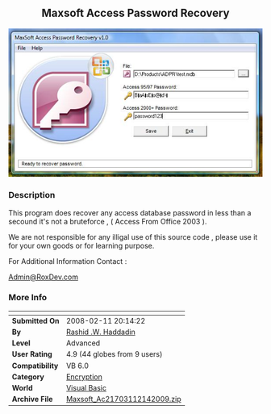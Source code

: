 ﻿<div align="center">

## Maxsoft Access Password Recovery

<img src="PIC200912141523166065.jpg">
</div>

### Description

This program does recover any access database password in less than a secound it's not a bruteforce , ( Access From Office 2003 ).

We are not responsible for any illigal use of this source code , please use it for your own goods or for learning purpose.

For Additional Information Contact :

Admin@RoxDev.com
 
### More Info
 


<span>             |<span>
---                |---
**Submitted On**   |2008-02-11 20:14:22
**By**             |[Rashid \.W\. Haddadin](https://github.com/Planet-Source-Code/PSCIndex/blob/master/ByAuthor/rashid-w-haddadin.md)
**Level**          |Advanced
**User Rating**    |4.9 (44 globes from 9 users)
**Compatibility**  |VB 6\.0
**Category**       |[Encryption](https://github.com/Planet-Source-Code/PSCIndex/blob/master/ByCategory/encryption__1-48.md)
**World**          |[Visual Basic](https://github.com/Planet-Source-Code/PSCIndex/blob/master/ByWorld/visual-basic.md)
**Archive File**   |[Maxsoft\_Ac21703112142009\.zip](https://github.com/Planet-Source-Code/rashid-w-haddadin-maxsoft-access-password-recovery__1-72736/archive/master.zip)








